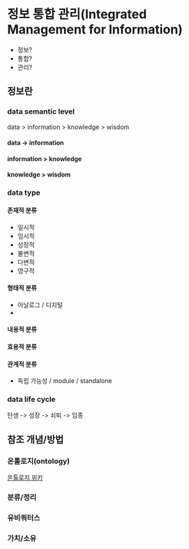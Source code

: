 # 정보 통합 관리(Integrated Management for Information)

- 정보?
- 통합?
- 관리?

## 정보란

### data semantic level
data > information > knowledge > wisdom

#### data -> information

#### information > knowledge

#### knowledge > wisdom


### data type

#### 존재적 분류
- 일시적
- 임시적
- 성장적
- 불변적
- 다변적
- 영구적



#### 형태적 분류
- 아날로그 / 디지털
- 

#### 내용적 분류

#### 효용적 분류

#### 관계적 분류
- 독립 가능성 / module / standalone


### data life cycle
탄생 -> 성장 -> 쇠퇴 -> 임종


## 참조 개념/방법

### 온톨로지(ontology)
[온톨로지 위키](https://ko.wikipedia.org/wiki/%EC%98%A8%ED%86%A8%EB%A1%9C%EC%A7%80)

### 분류/정리


### 유비쿼터스

### 가치/소유
